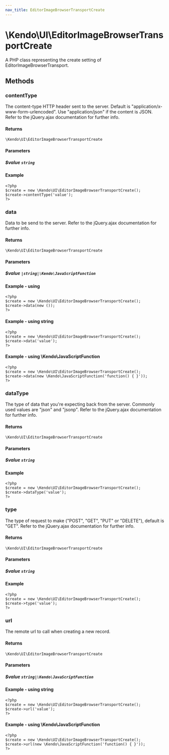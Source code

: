 ```yaml
---
nav_title: EditorImageBrowserTransportCreate
---
```


# \Kendo\UI\EditorImageBrowserTransportCreate

A PHP class representing the create setting of EditorImageBrowserTransport.


## Methods

### contentType
The content-type HTTP header sent to the server. Default is "application/x-www-form-urlencoded". Use "application/json" if the content is JSON.
Refer to the jQuery.ajax documentation for further info.

#### Returns
`\Kendo\UI\EditorImageBrowserTransportCreate`

#### Parameters

##### $value `string`



#### Example 
    <?php
    $create = new \Kendo\UI\EditorImageBrowserTransportCreate();
    $create->contentType('value');
    ?>

### data
Data to be send to the server.
Refer to the jQuery.ajax documentation for further info.

#### Returns
`\Kendo\UI\EditorImageBrowserTransportCreate`

#### Parameters

##### $value `|string|\Kendo\JavaScriptFunction`



#### Example  - using 
    <?php
    $create = new \Kendo\UI\EditorImageBrowserTransportCreate();
    $create->data(new ());
    ?>

#### Example  - using string
    <?php
    $create = new \Kendo\UI\EditorImageBrowserTransportCreate();
    $create->data('value');
    ?>

#### Example  - using \Kendo\JavaScriptFunction
    <?php
    $create = new \Kendo\UI\EditorImageBrowserTransportCreate();
    $create->data(new \Kendo\JavaScriptFunction('function() { }'));
    ?>

### dataType
The type of data that you're expecting back from the server. Commonly used values are "json" and "jsonp".
Refer to the jQuery.ajax documentation for further info.

#### Returns
`\Kendo\UI\EditorImageBrowserTransportCreate`

#### Parameters

##### $value `string`



#### Example 
    <?php
    $create = new \Kendo\UI\EditorImageBrowserTransportCreate();
    $create->dataType('value');
    ?>

### type
The type of request to make ("POST", "GET", "PUT" or "DELETE"), default is "GET".
Refer to the jQuery.ajax documentation for further info.

#### Returns
`\Kendo\UI\EditorImageBrowserTransportCreate`

#### Parameters

##### $value `string`



#### Example 
    <?php
    $create = new \Kendo\UI\EditorImageBrowserTransportCreate();
    $create->type('value');
    ?>

### url
The remote url to call when creating a new record.

#### Returns
`\Kendo\UI\EditorImageBrowserTransportCreate`

#### Parameters

##### $value `string|\Kendo\JavaScriptFunction`



#### Example  - using string
    <?php
    $create = new \Kendo\UI\EditorImageBrowserTransportCreate();
    $create->url('value');
    ?>

#### Example  - using \Kendo\JavaScriptFunction
    <?php
    $create = new \Kendo\UI\EditorImageBrowserTransportCreate();
    $create->url(new \Kendo\JavaScriptFunction('function() { }'));
    ?>

